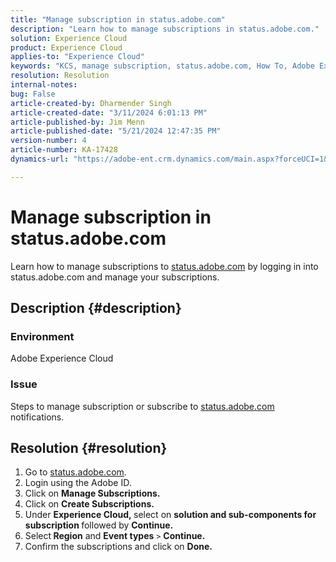 ```yaml
---
title: "Manage subscription in status.adobe.com"
description: "Learn how to manage subscriptions in status.adobe.com."
solution: Experience Cloud
product: Experience Cloud
applies-to: "Experience Cloud"
keywords: "KCS, manage subscription, status.adobe.com, How To, Adobe Experience Cloud"
resolution: Resolution
internal-notes: 
bug: False
article-created-by: Dharmender Singh
article-created-date: "3/11/2024 6:01:13 PM"
article-published-by: Jim Menn
article-published-date: "5/21/2024 12:47:35 PM"
version-number: 4
article-number: KA-17428
dynamics-url: "https://adobe-ent.crm.dynamics.com/main.aspx?forceUCI=1&pagetype=entityrecord&etn=knowledgearticle&id=9854c357-d1df-ee11-904c-6045bd05e816"

---
```

# Manage subscription in status.adobe.com


Learn how to manage subscriptions to [status.adobe.com](https://status.adobe.com/) by logging in into status.adobe.com and manage your subscriptions.

## Description {#description}


### <b>Environment</b>

Adobe Experience Cloud



### <b>Issue</b>

Steps to manage subscription or subscribe to [status.adobe.com](https://status.adobe.com/) notifications.


## Resolution {#resolution}


1. Go to [status.adobe.com](https://status.adobe.com/).
2. Login using the Adobe ID.
3. Click on <b>Manage Subscriptions.</b>
4. Click on <b>Create Subscriptions.</b>
5. Under <b>Experience Cloud, </b>select on <b>solution and sub-components for subscription </b>followed by <b>Continue.</b>
6. Select<b> Region</b> and <b>Event types</b> `>` <b> Continue.</b>
7. Confirm the subscriptions and click on <b>Done.</b>

